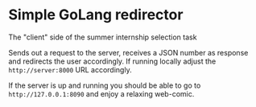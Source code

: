 # Simple GoLang redirector

The "client" side of the summer internship selection task

Sends out a request to the server, receives a JSON number as response and redirects the user accordingly.
If running locally adjust the `http://server:8000` URL accordingly.

If the server is up and running you should be able to go to `http://127.0.0.1:8090` and enjoy a relaxing web-comic.